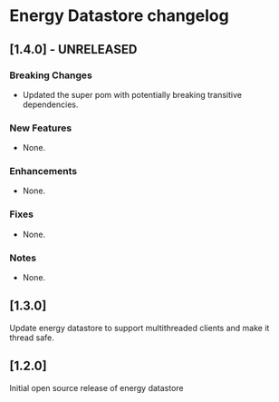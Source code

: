 # Energy Datastore changelog

## [1.4.0] - UNRELEASED

### Breaking Changes
* Updated the super pom with potentially breaking transitive dependencies.

### New Features
* None.

### Enhancements
* None.

### Fixes
* None.

### Notes
* None.

## [1.3.0]

Update energy datastore to support multithreaded clients
and make it thread safe.

## [1.2.0]

Initial open source release of energy datastore
